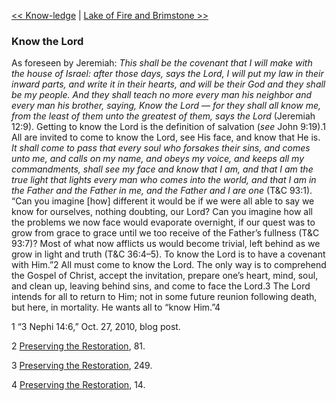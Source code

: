 [<< Know-ledge](Know-ledge.md)  |  [Lake of Fire and Brimstone >>](Lake%20of%20Fire%20and%20Brimstone.md)

### Know the Lord
As foreseen by Jeremiah: *This shall be the covenant that I will make with the house of Israel: after those days, says the Lord, I will put my law in their inward parts, and write it in their hearts, and will be their God and they shall be my people. And they shall teach no more every man his neighbor and every man his brother, saying, Know the Lord *— f*or they shall all know me, from the least of them unto the greatest of them, says the Lord* (Jeremiah 12:9). Getting to know the Lord is the definition of salvation (*see* John 9:19).1 All are invited to come to know the Lord, see His face, and know that He is. *It shall come to pass that every soul who forsakes their sins, and comes unto me, and calls on my name, and obeys my voice, and keeps all my commandments, shall see my face and know that I am, and that I am the true light that lights every man who comes into the world, and that I am in the Father and the Father in me, and the Father and I are one* (T&C 93:1). “Can you imagine [how] different it would be if we were all able to say we know for ourselves, nothing doubting, our Lord? Can you imagine how all the problems we now face would evaporate overnight, if our quest was to grow from grace to grace until we too receive of the Father’s fullness (T&C 93:7)? Most of what now afflicts us would become trivial, left behind as we grow in light and truth (T&C 36:4–5). To know the Lord is to have a covenant with Him.”2 All must come to know the Lord. The only way is to comprehend the Gospel of Christ, accept the invitation, prepare one’s heart, mind, soul, and clean up, leaving behind sins, and come to face the Lord.3 The Lord intends for all to return to Him; not in some future reunion following death, but here, in mortality. He wants all to “know Him.”4



1 “3 Nephi 14:6,” Oct. 27, 2010, blog post.


2
[Preserving the Restoration](#), 81.


3
[Preserving the Restoration](#), 249.


4
[Preserving the Restoration](#), 14.